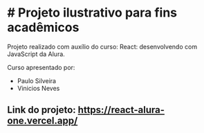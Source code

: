 # # Projeto ilustrativo para fins acadêmicos

Projeto realizado com auxílio do curso: React: desenvolvendo com JavaScript da Alura.

Curso apresentado por:
- Paulo Silveira
- Vinicios Neves

## Link do projeto: https://react-alura-one.vercel.app/
